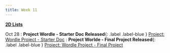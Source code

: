 ```yaml
---
title: Week 11
---
```


**[2D Lists](https://docs.google.com/presentation/d/1HN-i6mla0MpiIPDHddOXt6VNj6wgdX9FA1UrFpkHtyA/edit?usp=sharing)**

Oct 28
:  **Project Wordle - Starter Doc Released**{: .label .label-blue } [Project: Wordle Project - Starter Doc](https://edstem.org/us/courses/41263/lessons/72858/slides/394646)
:  **Project Worlde - Final Project Released**{: .label .label-blue } [Project: Wordle Project - Final Project](https://edstem.org/us/courses/41263/lessons/73255/slides/394643)
